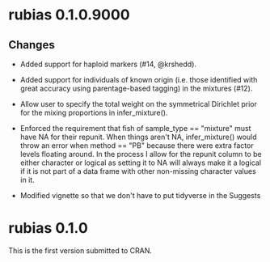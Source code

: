 
# rubias 0.1.0.9000

## Changes

* Added support for haploid markers (#14, @krshedd).

* Added support for individuals of known origin (i.e. those identified with great accuracy using 
parentage-based tagging) in the mixtures (#12).

* Allow user to specify the total weight on the symmetrical Dirichlet prior for the mixing
proportions in infer_mixture().

* Enforced the requirement that fish of sample_type == "mixture" must have NA for their repunit.
When things aren't NA, infer_mixture() would throw an error when method == "PB" because there 
were extra factor levels floating around.  In the process I allow for the repunit column to be
either character or logical as setting it to NA will always make it a logical if it is not part
of a data frame with other non-missing character values in it.

* Modified vignette so that we don't have to put tidyverse in the Suggests



# rubias 0.1.0

This is the first version submitted to CRAN.
